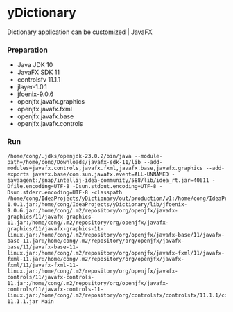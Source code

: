 # yDictionary
Dictionary application can be customized | JavaFX



### Preparation
- Java JDK 10
- JavaFX SDK 11
- controlsfv 11.1.1
- jlayer-1.0.1
- jfoenix-9.0.6
- openjfx.javafx.graphics
- openjfx.javafx.fxml
- openjfx.javafx.base
- openjfx.javafx.controls

### Run
```aiignore
/home/cong/.jdks/openjdk-23.0.2/bin/java --module-path=/home/cong/Downloads/javafx-sdk-11/lib --add-modules=javafx.controls,javafx.fxml,javafx.base,javafx.graphics --add-exports javafx.base/com.sun.javafx.event=ALL-UNNAMED -javaagent:/snap/intellij-idea-community/588/lib/idea_rt.jar=40611 -Dfile.encoding=UTF-8 -Dsun.stdout.encoding=UTF-8 -Dsun.stderr.encoding=UTF-8 -classpath /home/cong/IdeaProjects/yDictionary/out/production/v1:/home/cong/IdeaProjects/yDictionary/lib/jlayer-1.0.1.jar:/home/cong/IdeaProjects/yDictionary/lib/jfoenix-9.0.6.jar:/home/cong/.m2/repository/org/openjfx/javafx-graphics/11/javafx-graphics-11.jar:/home/cong/.m2/repository/org/openjfx/javafx-graphics/11/javafx-graphics-11-linux.jar:/home/cong/.m2/repository/org/openjfx/javafx-base/11/javafx-base-11.jar:/home/cong/.m2/repository/org/openjfx/javafx-base/11/javafx-base-11-linux.jar:/home/cong/.m2/repository/org/openjfx/javafx-fxml/11/javafx-fxml-11.jar:/home/cong/.m2/repository/org/openjfx/javafx-fxml/11/javafx-fxml-11-linux.jar:/home/cong/.m2/repository/org/openjfx/javafx-controls/11/javafx-controls-11.jar:/home/cong/.m2/repository/org/openjfx/javafx-controls/11/javafx-controls-11-linux.jar:/home/cong/.m2/repository/org/controlsfx/controlsfx/11.1.1/controlsfx-11.1.1.jar Main
```

